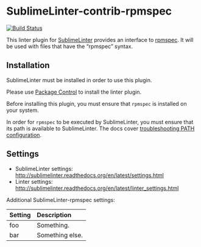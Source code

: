 SublimeLinter-contrib-rpmspec
================================

[![Build Status](https://travis-ci.org/SublimeLinter/SublimeLinter-contrib-rpmspec.svg?branch=master)](https://travis-ci.org/SublimeLinter/SublimeLinter-contrib-rpmspec)

This linter plugin for [SublimeLinter](https://github.com/SublimeLinter/SublimeLinter) provides an interface to [rpmspec](__linter_homepage__). It will be used with files that have the “rpmspec” syntax.

## Installation
SublimeLinter must be installed in order to use this plugin. 

Please use [Package Control](https://packagecontrol.io) to install the linter plugin.

Before installing this plugin, you must ensure that `rpmspec` is installed on your system.

In order for `rpmspec` to be executed by SublimeLinter, you must ensure that its path is available to SublimeLinter. The docs cover [troubleshooting PATH configuration](http://sublimelinter.readthedocs.io/en/latest/troubleshooting.html#finding-a-linter-executable).

## Settings
- SublimeLinter settings: http://sublimelinter.readthedocs.org/en/latest/settings.html
- Linter settings: http://sublimelinter.readthedocs.org/en/latest/linter_settings.html

Additional SublimeLinter-rpmspec settings:

|Setting|Description    |
|:------|:--------------|
|foo    |Something.     |
|bar    |Something else.|
